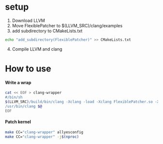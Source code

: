 # setup

1. Download LLVM
2. Move FlexiblePatcher to $(LLVM_SRC)/clang/examples
3. add subdirectory to CMakeLists.txt
```bash
echo "add_subdirectory(FlexiblePatcher)" >> CMakeLists.txt
```
4. Compile LLVM and clang

# How to use
#### Write a wrap
```bash
cat << EOF > clang-wrapper
#/bin/sh
$(LLVM_SRC)/build/bin/clang -Xclang -load -Xclang FlexiblePatcher.so -Xclang -add-plugin -Xclang -flexible-patcher-plugin $@
/usr/bin/clang $@
EOF
```

#### Patch kernel
```bash
make CC="clang-wrapper" allyesconfig
make CC="clang-wrapper" -j$(nproc)
```